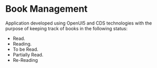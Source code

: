 # Book Management

Application developed using OpenUI5 and CDS technologies with the purpose of keeping track of books in the following status:
* Read.
* Reading.
* To be Read.
* Partially Read.
* Re-Reading
